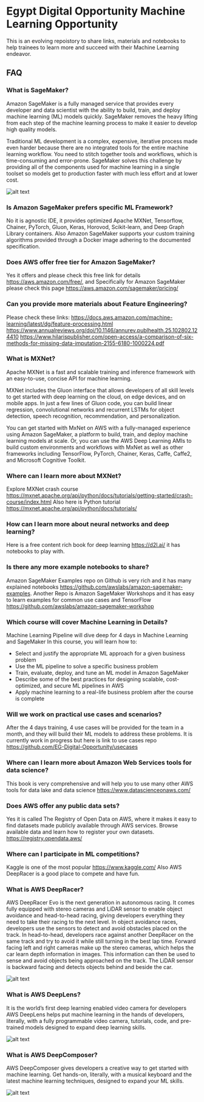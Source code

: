 # Egypt Digital Opportunity Machine Learning Opportunity
This is an evolving repoistory to share links, materials and notebooks to help trainees to learn more and succeed with their Machine Learning endeavor.

## FAQ

### What is SageMaker?
Amazon SageMaker is a fully managed service that provides every developer and data scientist with the ability to build, train, and deploy machine learning (ML) models quickly. SageMaker removes the heavy lifting from each step of the machine learning process to make it easier to develop high quality models.

Traditional ML development is a complex, expensive, iterative process made even harder because there are no integrated tools for the entire machine learning workflow. You need to stitch together tools and workflows, which is time-consuming and error-prone. SageMaker solves this challenge by providing all of the components used for machine learning in a single toolset so models get to production faster with much less effort and at lower cost.

![alt text](https://d1.awsstatic.com/re19/Sagemaker/SageMaker_Overview-Chart.247eaea6e41ddca8299c5a9a9e91b5d78b751c38.png)

### Is Amazon SageMaker prefers specific ML Framework?
No it is agnostic IDE, it provides optimized Apache MXNet, Tensorflow, Chainer, PyTorch, Gluon, Keras, Horovod, Scikit-learn, and Deep Graph Library containers. Also Amazon SageMaker supports your custom training algorithms provided through a Docker image adhering to the documented specification.

### Does AWS offer free tier for Amazon SageMaker?
Yes it offers and please check this free link for details https://aws.amazon.com/free/, and Specifically for Amazon SageMaker please check this page https://aws.amazon.com/sagemaker/pricing/

### Can you provide more materials about Feature Engineering?

Please check these links:
https://docs.aws.amazon.com/machine-learning/latest/dg/feature-processing.html
https://www.annualreviews.org/doi/10.1146/annurev.publhealth.25.102802.124410
https://www.hilarispublisher.com/open-access/a-comparison-of-six-methods-for-missing-data-imputation-2155-6180-1000224.pdf

### What is MXNet?
Apache MXNet is a fast and scalable training and inference framework with an easy-to-use, concise API for machine learning.

MXNet includes the Gluon interface that allows developers of all skill levels to get started with deep learning on the cloud, on edge devices, and on mobile apps. In just a few lines of Gluon code, you can build linear regression, convolutional networks and recurrent LSTMs for object detection, speech recognition, recommendation, and personalization.

You can get started with MxNet on AWS with a fully-managed experience using Amazon SageMaker, a platform to build, train, and deploy machine learning models at scale. Or, you can use the AWS Deep Learning AMIs to build custom environments and workflows with MxNet as well as other frameworks including TensorFlow, PyTorch, Chainer, Keras, Caffe, Caffe2, and Microsoft Cognitive Toolkit.

### Where can I learn more about MXNet?
Explore MXNet crash course https://mxnet.apache.org/api/python/docs/tutorials/getting-started/crash-course/index.html
Also here is Python tutorial https://mxnet.apache.org/api/python/docs/tutorials/

### How can I learn more about neural networks and deep learning?
Here is a free content rich book for deep learning https://d2l.ai/ it has notebooks to play with.

### Is there any more example notebooks to share?
Amazon SageMaker Examples repo on Github is very rich and it has many explained notebooks https://github.com/awslabs/amazon-sagemaker-examples.
Another Repo is Amazon SageMaker Workshops and it has easy to learn examples for common use cases and TensorFlow https://github.com/awslabs/amazon-sagemaker-workshop

### Which course will cover Machine Learning in Details?
Machine Learning Pipeline will dive deep for 4 days in Machine Learning and SageMaker
In this course, you will learn how to:
- Select and justify the appropriate ML approach for a given business problem
- Use the ML pipeline to solve a specific business problem
- Train, evaluate, deploy, and tune an ML model in Amazon SageMaker
- Describe some of the best practices for designing scalable, cost-optimized, and secure ML pipelines in AWS
- Apply machine learning to a real-life business problem after the course is complete

### Will we work on practical use cases and scenarios?
After the 4 days training, 4 use cases will be provided for the team in a month, and they will build their ML models to address these problems. It is currently work in progress but here is link to use cases repo https://github.com/EG-Digital-Opportunity/usecases

### Where can I learn more about Amazon Web Services tools for data science?
This book is very comprehensive and will help you to use many other AWS tools for data lake and data science https://www.datascienceonaws.com/

### Does AWS offer any public data sets?
Yes it is called The Registry of Open Data on AWS, where it makes it easy to find datasets made publicly available through AWS services. Browse available data and learn how to register your own datasets. https://registry.opendata.aws/

### Where can I participate in ML competitions?
Kaggle is one of the most popular https://www.kaggle.com/
Also AWS DeepRacer is a good place to compete and have fun.

### What is AWS DeepRacer?
AWS DeepRacer Evo is the next generation in autonomous racing. It comes fully equipped with stereo cameras and LiDAR sensor to enable object avoidance and head-to-head racing, giving developers everything they need to take their racing to the next level. In object avoidance races, developers use the sensors to detect and avoid obstacles placed on the track. In head-to-head, developers race against another DeepRacer on the same track and try to avoid it while still turning in the best lap time. Forward facing left and right cameras make up the stereo cameras, which helps the car learn depth information in images. This information can then be used to sense and avoid objects being approached on the track. The LiDAR sensor is backward facing and detects objects behind and beside the car.

![alt text](https://d1.awsstatic.com/deepracer/Evo%20and%20Sensor%20Launch%202020/DeepRacer%20Evo%207_13.aba7e95190a39608b4fd0152d8300652e4add1f2.png=400x)

### What is AWS DeepLens?
It is the world’s first deep learning enabled video camera for developers AWS DeepLens helps put machine learning in the hands of developers, literally, with a fully programmable video camera, tutorials, code, and pre-trained models designed to expand deep learning skills.

![alt text](https://d1.awsstatic.com/DeepCamAssets/UK-DeepLens-Desktop.c59aca85ccd4beb3f7d652f490ea45bb7dbf8954.png)

### What is AWS DeepComposer?
AWS DeepComposer gives developers a creative way to get started with machine learning. Get hands-on, literally, with a musical keyboard and the latest machine learning techniques, designed to expand your ML skills. 

![alt text](https://d1.awsstatic.com/re19/Gemini/gemini_day1_shot1_MAIN-waves-2.8a778e27451eecc589acf04dfcb9ddee15240c2e.png)

